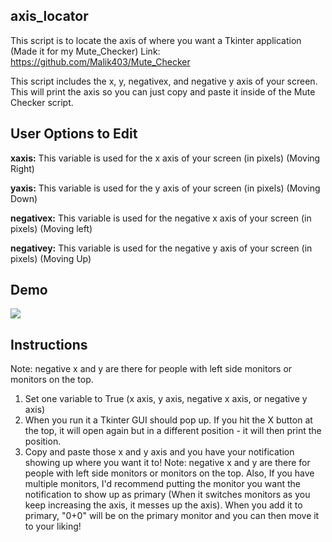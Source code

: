 ## axis_locator
This script is to locate the axis of where you want a Tkinter application (Made it for my Mute_Checker) Link: https://github.com/Malik403/Mute_Checker


This script includes the x, y, negativex, and negative y axis of your screen. This will print the axis so you can just copy and paste it inside of the Mute Checker script.

## User Options to Edit
**xaxis:** This variable is used for the x axis of your screen (in pixels) (Moving Right)

**yaxis:** This variable is used for the y axis of your screen (in pixels) (Moving Down)

**negativex:** This variable is used for the negative x axis of your screen (in pixels) (Moving left)

**negativey:** This variable is used for the negative y axis of your screen (in pixels) (Moving Up)

## Demo
![](https://github.com/Malik403/axis_locator/blob/main/Animation.gif)


## Instructions
Note: negative x and y are there for people with left side monitors or monitors on the top.

1. Set one variable to True (x axis, y axis, negative x axis, or negative y axis)
2. When you run it a Tkinter GUI should pop up. If you hit the X button at the top, it will open again but in a different position - it will then print the position.
3. Copy and paste those x and y axis and you have your notification showing up where you want it to!
Note: negative x and y are there for people with left side monitors or monitors on the top. Also, If you have multiple monitors, I'd recommend putting the monitor you want the notification to show up as primary (When it switches monitors as you keep increasing the axis, it messes up the axis). When you add it to primary, "0+0" will be on the primary monitor and you can then move it to your liking!
